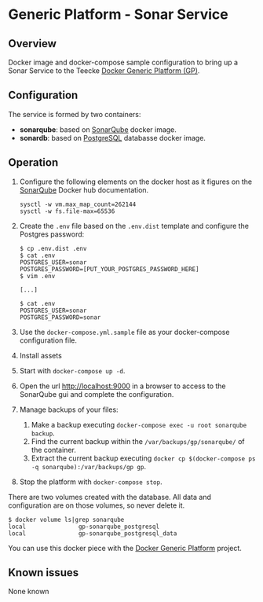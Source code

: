 # Generic Platform - Sonar Service

## Overview

Docker image and docker-compose sample configuration to bring up a Sonar Service to the Teecke [Docker Generic Platform (GP)](https://github.com/teecke/docker-generic-platform).

## Configuration

The service is formed by two containers:

- **sonarqube**: based on [SonarQube](https://hub.docker.com/_/sonarqube) docker image.
- **sonardb**: based on [PostgreSQL](https://hub.docker.com/_/postgres) databasse docker image.

## Operation

1. Configure the following elements on the docker host as it figures on the [SonarQube](https://hub.docker.com/_/sonarqube) Docker hub documentation.

    ```console
    sysctl -w vm.max_map_count=262144
    sysctl -w fs.file-max=65536
    ```

2. Create the `.env` file based on the `.env.dist` template and configure the Postgres password:

    ```console
    $ cp .env.dist .env
    $ cat .env
    POSTGRES_USER=sonar
    POSTGRES_PASSWORD=[PUT_YOUR_POSTGRES_PASSWORD_HERE]
    $ vim .env

    [...]

    $ cat .env
    POSTGRES_USER=sonar
    POSTGRES_PASSWORD=sonar
    ```

3. Use the `docker-compose.yml.sample` file as your docker-compose configuration file.

4. Install assets

5. Start with `docker-compose up -d`.

6. Open the url <http://localhost:9000> in a browser to access to the SonarQube gui and complete the configuration.

7. Manage backups of your files:

   1. Make a backup executing `docker-compose exec -u root sonarqube backup`.
   2. Find the current backup within the `/var/backups/gp/sonarqube/` of the container.
   3. Extract the current backup executing `docker cp $(docker-compose ps -q sonarqube):/var/backups/gp gp`.

8. Stop the platform with `docker-compose stop`.

There are two volumes created with the database. All data and configuration are on those volumes, so never delete it.

```console
$ docker volume ls|grep sonarqube
local               gp-sonarqube_postgresql
local               gp-sonarqube_postgresql_data
```

You can use this docker piece with the [Docker Generic Platform](https://github.com/teecke/docker-generic-platform) project.

## Known issues

None known
